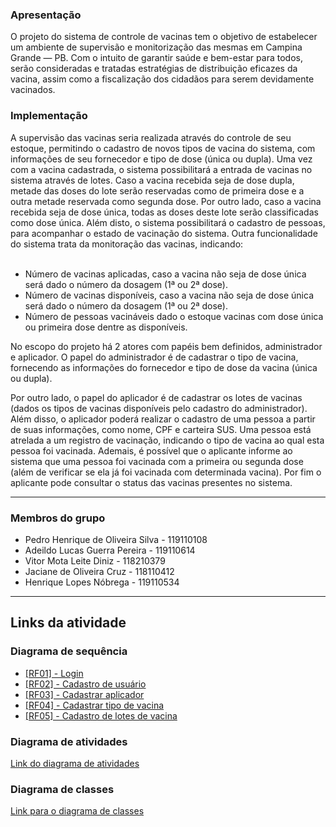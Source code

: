<h3><b>Apresentação</b></h3>
O projeto do sistema de controle de vacinas tem o objetivo de estabelecer um ambiente de supervisão e monitorização das mesmas em Campina Grande — PB. Com o intuito de garantir saúde e bem-estar para todos, serão consideradas e tratadas estratégias de distribuição eficazes da vacina, assim como a fiscalização dos cidadãos para serem devidamente vacinados.
    
<h3><b>Implementação</b></h3>
A supervisão das vacinas seria realizada através do controle de seu estoque, permitindo o cadastro de novos tipos de vacina do sistema, com informações de seu fornecedor e tipo de dose (única ou dupla). Uma vez com a vacina cadastrada, o sistema possibilitará a entrada de vacinas no sistema através de lotes. Caso a vacina recebida seja de dose dupla, metade das doses do lote serão reservadas como de primeira dose e a outra metade reservada como segunda dose. Por outro lado, caso a vacina recebida seja de dose única, todas as doses deste lote serão classificadas como dose única. Além disto, o sistema possibilitará o cadastro de pessoas, para acompanhar o estado de vacinação do sistema. Outra funcionalidade do sistema trata da monitoração das vacinas, indicando:<br></br>
    
<ul><li>Número de vacinas aplicadas, caso a vacina não seja de dose única será dado o número da dosagem (1ª ou 2ª dose).</li>
<li>Número de vacinas disponíveis, caso a vacina não seja de dose única será dado o número da dosagem (1ª ou 2ª dose).</li>
<li>Número de pessoas vacináveis dado o estoque vacinas com dose única ou primeira dose dentre as disponíveis.</li></ul>
    
No escopo do projeto há 2 atores com papéis bem definidos, administrador e aplicador. O papel do administrador é de cadastrar o tipo de vacina, fornecendo as informações do fornecedor e tipo de  dose da vacina (única ou dupla).
    
Por outro lado, o papel do aplicador é de cadastrar os lotes de vacinas (dados os tipos de vacinas disponíveis pelo cadastro do administrador). Além disso, o aplicador poderá realizar o cadastro de uma pessoa a partir de suas informações, como nome, CPF e carteira SUS. Uma pessoa está atrelada a um registro de vacinação, indicando o tipo de vacina ao qual esta pessoa foi vacinada. Ademais, é possível que o aplicante informe ao sistema que uma pessoa foi vacinada com a primeira ou segunda dose (além de verificar se ela já foi vacinada com determinada vacina). Por  fim o aplicante pode consultar o status das vacinas presentes no sistema.

---
### Membros do grupo 
* Pedro Henrique de Oliveira Silva - 119110108
* Adeildo Lucas Guerra Pereira - 119110614
* Vitor Mota Leite Diniz - 118210379
* Jaciane de Oliveira Cruz - 118110412
* Henrique Lopes Nóbrega - 119110534
---
## Links da atividade

### Diagrama de sequência
* [[RF01] - Login](https://drive.google.com/file/d/1F_GASrO1Re9AKNO_-3hggU83QNv9jCPO/view?usp=sharing)
* [[RF02] - Cadastro de usuário](https://lucid.app/lucidchart/invitations/accept/inv_02fe9c26-1a65-4413-9112-53df40e4de78?viewport_loc=-80%2C234%2C1960%2C779%2C0_0)
* [[RF03] - Cadastrar aplicador]()
* [[RF04] - Cadastrar tipo de vacina](https://drive.google.com/file/d/1R6mdOq9nsFa97wtaVjabVrPPJASd_YFI/view?usp=sharing)
* [[RF05] - Cadastro de lotes de vacina](https://lucid.app/lucidchart/d5e164cf-4610-4208-b457-6a193e076bbd/edit?viewport_loc=-80%2C234%2C1960%2C779%2C0_0&shared=true )

### Diagrama de atividades
[Link do diagrama de atividades](https://lucid.app/lucidchart/invitations/accept/inv_38708c84-4cf5-4afa-8c18-19fb701c0fa9)

### Diagrama de classes
[Link para o diagrama de classes](https://drive.google.com/file/d/1zXoCOS37-ne3jGaX4f6_DTJNKm6Hvp2t/view?usp=sharing)

